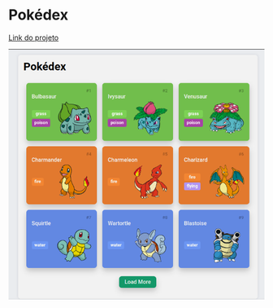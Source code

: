 # Pokédex

[Link do projeto](https://joao-vitorg.github.io/dio/frontend/pokedex/)

![](.github/layout.png)
